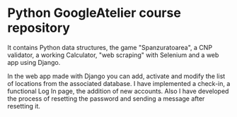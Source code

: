 # Python GoogleAtelier course repository

It contains Python data structures, the game "Spanzuratoarea", a CNP validator, a working Calculator, "web scraping" with Selenium and a web app using Django.

In the web app made with Django you can add, activate and modify the list of locations from the associated database. I have implemented a check-in, a functional Log In page, the addition of new accounts. Also I have developed the process of resetting the password and sending a message after resetting it.
